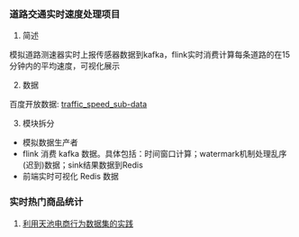 ### 道路交通实时速度处理项目
1. 简述

模拟道路测速器实时上报传感器数据到kafka，flink实时消费计算每条道路的在15分钟内的平均速度，可视化展示

2. 数据

百度开放数据: [traffic_speed_sub-data](https://ai.baidu.com/broad/download?dataset=traffic)

3. 模块拆分
 - 模拟数据生产者
 - flink 消费 kafka 数据。具体包括：时间窗口计算；watermark机制处理乱序(迟到)数据；sink结果数据到Redis
 - 前端实时可视化 Redis 数据
 
### 实时热门商品统计
1. [利用天池电商行为数据集的实践](https://blog.csdn.net/yw1441776254/article/details/99702949)
